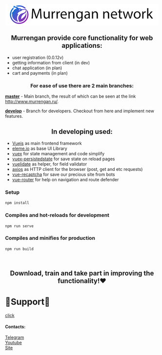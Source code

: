 <p align="center">
<img src="readme/img/thumbnail.png" align="center" title="Murrengan network"/>
</p>

<h2 align="center">Murrengan provide core functionality for web applications:</h2>

<ul>
    <li>user registration (0.0.12v)</li>
    <li>getting information from client (in dev)</li>
    <li>chat application (in plan)</li>
    <li>cart and payments (in plan)</li>
</ul>

<h3 align="center">For ease of use there are 2 main branches:</h3>

<b>[master](https://github.com/Murrengan/murr_front/tree/master)</b> - Main branch, the result of which can be seen at the link http://www.murrengan.ru/.

<b>[develop](https://github.com/Murrengan/murr_front/tree/develop)</b> - Branch for developers. Checkout from here and implement new features</b>.

<h2 align="center">In developing used:</h2>
 
* [Vuejs](https://vuejs.org) as main frontend framework
* [eleme.io](https://element.eleme.io/) as base UI Library
* [vuex](https://vuex.vuejs.org/) for state management and code simplify 
* [vuex-persistedstate](https://www.npmjs.com/package/vuex-persistedstate) for save state on reload pages
* [vuelidate](https://vuelidate.js.org/) as helper, for field validator
* [axios](https://github.com/axios/axios) as HTTP client for the browser (post, get and etc requests)
* [vue-recaptcha](https://www.npmjs.com/package/vue-recaptcha) for save our precious site from bots
* [vue-router](https://router.vuejs.org/) for help on navigation and route defender 

### Setup
```
npm install
```
### Compiles and hot-reloads for development
```
npm run serve
```

### Compiles and minifies for production
```
npm run build
```

<br/>

<h2 align="center">Download, train and take part in improving the functionality!❤</h2>

# 🌟Support🌟 
[click](http://bit.do/eWnnm)

<h4>Contacts:</h4>

[Telegram](https://tlgg.ru/MurrenganChat)<br/>
[Youtube](https://youtube.com/murrengan/)<br/>
[Site](http://www.murrengan.ru/)
